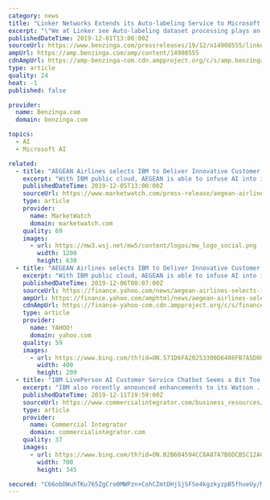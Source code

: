 ```yaml
---
category: news
title: "Linker Networks Extends its Auto-labeling Service to Microsoft Azure Stack Hub to Empower a New Generation of Customer Experiences"
excerpt: "\"We at Linker see Auto-labeling dataset processing plays an essential part of AI machine learning development. Our goal is to provide end-to-end AI solution for various businesses in different industries. We are excited to have the privilege to work with Microsoft and to realize our service on Azure and Azure Stack,\" - Paul Shieh, Founder and ..."
publishedDateTime: 2019-12-01T13:00:00Z
sourceUrl: https://www.benzinga.com/pressreleases/19/12/n14908555/linker-networks-extends-its-auto-labeling-service-to-microsoft-azure-stack-hub-to-empower-a-new-ge
ampUrl: https://amp.benzinga.com/amp/content/14908555
cdnAmpUrl: https://amp-benzinga-com.cdn.ampproject.org/c/s/amp.benzinga.com/amp/content/14908555
type: article
quality: 24
heat: -1
published: false

provider:
  name: Benzinga.com
  domain: benzinga.com

topics:
  - AI
  - Microsoft AI

related:
  - title: "AEGEAN Airlines selects IBM to Deliver Innovative Customer Experiences"
    excerpt: "With IBM public cloud, AEGEAN is able to infuse AI into its decisions support systems and use IBM Watson Studio and IBM Watson Machine Learning solutions to gain better business insights, identifying operational efficiencies and supporting their network and pricing strategy. By taking advantage of IBM's services capabilities, advanced analytics ..."
    publishedDateTime: 2019-12-05T13:00:00Z
    sourceUrl: https://www.marketwatch.com/press-release/aegean-airlines-selects-ibm-to-deliver-innovative-customer-experiences-2019-12-05
    type: article
    provider:
      name: MarketWatch
      domain: marketwatch.com
    quality: 69
    images:
      - url: https://mw3.wsj.net/mw5/content/logos/mw_logo_social.png
        width: 1200
        height: 630
  - title: "AEGEAN Airlines selects IBM to Deliver Innovative Customer Experiences"
    excerpt: "With IBM public cloud, AEGEAN is able to infuse AI into its decisions support systems and use IBM Watson Studio and IBM Watson Machine Learning solutions to gain better business insights, identifying operational efficiencies and supporting their network and pricing strategy. By taking advantage of IBM's services capabilities, advanced analytics ..."
    publishedDateTime: 2019-12-06T00:07:00Z
    sourceUrl: https://finance.yahoo.com/news/aegean-airlines-selects-ibm-deliver-140000979.html
    ampUrl: https://finance.yahoo.com/amphtml/news/aegean-airlines-selects-ibm-deliver-140000979.html
    cdnAmpUrl: https://finance-yahoo-com.cdn.ampproject.org/c/s/finance.yahoo.com/amphtml/news/aegean-airlines-selects-ibm-deliver-140000979.html
    type: article
    provider:
      name: YAHOO!
      domain: yahoo.com
    quality: 59
    images:
      - url: https://www.bing.com/th?id=ON.571D6FA20253300D6486FB7A5D08E4CA
        width: 400
        height: 209
  - title: "IBM LivePerson AI Customer Service Chatbot Seems a Bit Too Impersonal to Me"
    excerpt: "IBM also recently announced enhancements to its Watson ... There’s a growing opportunity to deliver that white-glove customer experience by integrating AI to create a personalized touch.” Watson Assistant’s new features “are designed to provide ..."
    publishedDateTime: 2019-12-11T19:59:00Z
    sourceUrl: https://www.commercialintegrator.com/business_resources/operations/ibm-liveperson-ai-customer-service/
    type: article
    provider:
      name: Commercial Integrator
      domain: commercialintegrator.com
    quality: 37
    images:
      - url: https://www.bing.com/th?id=ON.B2B604594CC8A87A7B6DCB5C12ACE5E2
        width: 700
        height: 345

secured: "C66obDWuhTKu765ZgCro0MWPzn+CohCZmtDHjSjSFSe4kgzkyzpB5fhueUy/M0YUYMHd1M0CBaX4uEz7IQzdHdNQ0rjd02VgpopcqzG+ZJcQqQIT9Tqr4WE/zAZVB9kA5Xk8r/MfaYjfSR3Y2fzUDnF6mc0bYNRlmcItVwPtw9hduojUYnUCxTZQYKGZCO7L1fvoSlvpBH7NaB63gRDPIdfnuwbWkvcvMWllXzv/Z4xjx0WruZd7CFFLlb6Ip5mP2ohUt065y0erXnswikDnOg==;2tS85Wx7cNCfmLZPE/5REA=="
---
```



